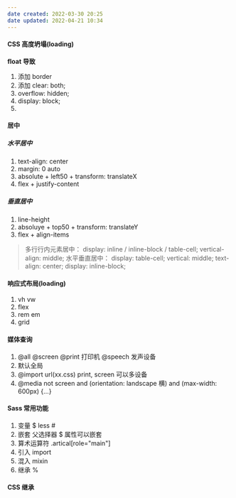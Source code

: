 ```yaml
---
date created: 2022-03-30 20:25
date updated: 2022-04-21 10:34
---
```


#### CSS 高度坍塌(loading)

**float 导致**

1. 添加 border
2. 添加 clear: both;
3. overflow: hidden;
4. display: block;
5.

#### 居中

##### 水平居中

1. text-align: center
2. margin: 0 auto
3. absolute + left50 + transform: translateX
4. flex + justify-content

##### 垂直居中

1. line-height
2. absoluye + top50 + transform: translateY
3. flex + align-items

> 多行行内元素居中：
> display: inline / inline-block / table-cell; vertical-align: middle;
> 水平垂直居中：
> display: table-cell; vertical: middle; text-align: center;
> display: inline-block;

#### 响应式布局(loading)

1. vh vw
2. flex
3. rem em
4. grid

#### 媒体查询

1. @all @screen @print 打印机 @speech 发声设备
2. <link rel="stylesheet" href="xx.css" media="screen"> 默认全局
3. @import url(xx.css) print, screen 可以多设备
4. @media not screen and (orientation: landscape 横) and (max-width: 600px) {...}

#### Sass 常用功能

1. 变量 $ less #
2. 嵌套 父选择器 $ 属性可以嵌套
3. 算术运算符 .artical[role="main"]
4. 引入 import
5. 混入 mixin
6. 继承 %

#### CSS 继承
